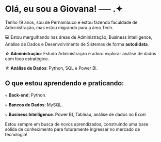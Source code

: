 # Olá, eu sou a Giovana!    ── .✦

Tenho 19 anos, sou de Pernambuco e estou fazendo faculdade de Administração, mas estou migrando para a área Tech.

💻 Estou mergulhando nas áreas de Administração, Business Intelligence, Análise de Dados e Desenvolvimento de Sistemas de forma **autodidata**.

**☆ Administração**: Estudo Administração e adoro explorar análise de dados com foco estratégico.

**☆ Análise de Dados**: Python, SQL e Power BI.

## O que estou aprendendo e praticando:

⤷ **Back-end**: Python.

⤷ **Bancos de Dados**: MySQL.

⤷ **Business Intelligence**: Power BI, Tableau, análise de dados no Excel  

Estou sempre em busca de novos aprendizados, construindo uma base sólida de conhecimento para futuramente ingressar no mercado de tecnologia!
